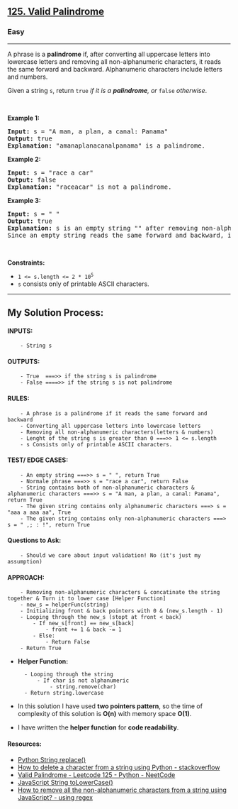 <h2><a href="https://leetcode.com/problems/valid-palindrome/">125. Valid Palindrome</a></h2><h3>Easy</h3><hr><div style="user-select: auto;"><p style="user-select: auto;">A phrase is a <strong style="user-select: auto;">palindrome</strong> if, after converting all uppercase letters into lowercase letters and removing all non-alphanumeric characters, it reads the same forward and backward. Alphanumeric characters include letters and numbers.</p>

<p style="user-select: auto;">Given a string <code style="user-select: auto;">s</code>, return <code style="user-select: auto;">true</code><em style="user-select: auto;"> if it is a <strong style="user-select: auto;">palindrome</strong>, or </em><code style="user-select: auto;">false</code><em style="user-select: auto;"> otherwise</em>.</p>

<p style="user-select: auto;">&nbsp;</p>
<p style="user-select: auto;"><strong style="user-select: auto;">Example 1:</strong></p>

<pre style="user-select: auto;"><strong style="user-select: auto;">Input:</strong> s = "A man, a plan, a canal: Panama"
<strong style="user-select: auto;">Output:</strong> true
<strong style="user-select: auto;">Explanation:</strong> "amanaplanacanalpanama" is a palindrome.
</pre>

<p style="user-select: auto;"><strong style="user-select: auto;">Example 2:</strong></p>

<pre style="user-select: auto;"><strong style="user-select: auto;">Input:</strong> s = "race a car"
<strong style="user-select: auto;">Output:</strong> false
<strong style="user-select: auto;">Explanation:</strong> "raceacar" is not a palindrome.
</pre>

<p style="user-select: auto;"><strong style="user-select: auto;">Example 3:</strong></p>

<pre style="user-select: auto;"><strong style="user-select: auto;">Input:</strong> s = " "
<strong style="user-select: auto;">Output:</strong> true
<strong style="user-select: auto;">Explanation:</strong> s is an empty string "" after removing non-alphanumeric characters.
Since an empty string reads the same forward and backward, it is a palindrome.
</pre>

<p style="user-select: auto;">&nbsp;</p>
<p style="user-select: auto;"><strong style="user-select: auto;">Constraints:</strong></p>

<ul style="user-select: auto;">
	<li style="user-select: auto;"><code style="user-select: auto;">1 &lt;= s.length &lt;= 2 * 10<sup style="user-select: auto;">5</sup></code></li>
	<li style="user-select: auto;"><code style="user-select: auto;">s</code> consists only of printable ASCII characters.</li>
</ul>
</div>
<hr>
<h2>My Solution Process:</h2>

#### INPUTS:
        - String s

#### OUTPUTS:
        - True  ===>> if the string s is palindrome
        - False ====>> if the string s is not palindrome

#### RULES:
        - A phrase is a palindrome if it reads the same forward and backward
        - Converting all uppercase letters into lowercase letters
        - Removing all non-alphanumeric characters(letters & numbers)
        - Lenght of the string s is greater than 0 ===>> 1 <= s.length
        - s Consists only of printable ASCII characters.

#### TEST/ EDGE CASES:
        - An empty string ===>> s = " ", return True
        - Normale phrase ===>> s = "race a car", return False
        - String contains both of non-alphanumeric characters & alphanumeric characters ===>> s = "A man, a plan, a canal: Panama", return True
        - The given string contains only alphanumeric characters ===> s = "aaa a aaa aa", True
        - The given string contains only non-alphanumeric characters ===> s = " ,; : !", return True

#### Questions to Ask:
        - Should we care about input validation! No (it's just my assumption)

#### APPROACH: 
        
        - Removing non-alphanumeric characters & concatinate the string together & Turn it to lower case [Helper Function]
        - new_s = helperFunc(string)
        - Initializing front & back pointers with 0 & (new_s.length - 1)
        - Looping through the new_s (stopt at front < back)
            - If new_s[front] == new_s[back]
                - front += 1 & back -= 1
            - Else:
                - Return False
        - Return True
        
- **Helper Function:**

        - Looping through the string
            - If char is not alphanumeric
                - string.remove(char)
        - Return string.lowercase

- In this solution I have used **two pointers pattern**, so the time of complexity of this solution is **O(n)** with memory space **O(1)**.
- I have written the **helper function** for **code readability**.   
#### Resources:
- [Python String replace()](https://www.programiz.com/python-programming/methods/string/replace)
- [How to delete a character from a string using Python - stackoverflow](https://stackoverflow.com/questions/3559559/how-to-delete-a-character-from-a-string-using-python)
- [Valid Palindrome - Leetcode 125 - Python - NeetCode](https://www.youtube.com/watch?v=jJXJ16kPFWg)
- [JavaScript String toLowerCase()](https://www.w3schools.com/jsref/jsref_tolowercase.asp)
- [How to remove all the non-alphanumeric characters from a string using JavaScript? - using regex](https://melvingeorge.me/blog/remove-all-non-alphanumeric-characters-string-javascript)

